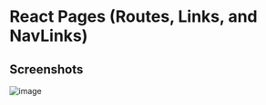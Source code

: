 # React Pages (Routes, Links, and NavLinks)

## Screenshots

![image](https://github.com/stefanoturcarelli/react-pages/assets/67341828/e5069e2f-a9f2-4be3-a12d-e4fba59d56df)

